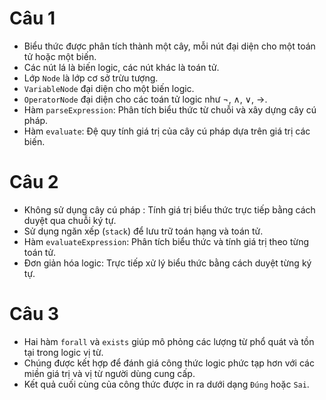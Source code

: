 # **Câu 1**
- Biểu thức được phân tích thành một cây, mỗi nút đại diện cho một toán tử hoặc một biến.
- Các nút lá là biến logic, các nút khác là toán tử.
- Lớp `Node` là lớp cơ sở trừu tượng.
- `VariableNode` đại diện cho một biến logic.
- `OperatorNode` đại diện cho các toán tử logic như ¬, ∧, ∨, →.
- Hàm `parseExpression`: Phân tích biểu thức từ chuỗi và xây dựng cây cú pháp.
- Hàm `evaluate`: Đệ quy tính giá trị của cây cú pháp dựa trên giá trị các biến.
# **Câu 2**
- Không sử dụng cây cú pháp : Tính giá trị biểu thức trực tiếp bằng cách duyệt qua chuỗi ký tự.
- Sử dụng ngăn xếp (`stack`) để lưu trữ toán hạng và toán tử.
- Hàm `evaluateExpression`: Phân tích biểu thức và tính giá trị theo từng toán tử.
- Đơn giản hóa logic: Trực tiếp xử lý biểu thức bằng cách duyệt từng ký tự.
# **Câu 3**
- Hai hàm `forall` và `exists` giúp mô phỏng các lượng từ phổ quát và tồn tại trong logic vị từ.
- Chúng được kết hợp để đánh giá công thức logic phức tạp hơn với các miền giá trị và vị từ người dùng cung cấp.
- Kết quả cuối cùng của công thức được in ra dưới dạng `Đúng` hoặc `Sai`.
